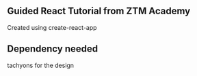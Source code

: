 ## Guided React Tutorial from ZTM Academy

Created using create-react-app <br>

## Dependency needed

tachyons for the design <br>

